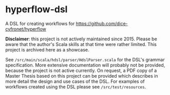 hyperflow-dsl
=============

A DSL for creating workflows for https://github.com/dice-cyfronet/hyperflow

**Disclaimer**: this project is not actively maintained since 2015. Please be aware that the author's Scala skills at that time were rather limited. This project is archived here as a showcase.

See `/src/main/scala/hdsl/parser/HdslParser.scala` for the DSL's grammar specification. More extensive documentation will probably not be provided, because the project is not active currently. On request, a PDF copy of a Master Thesis based on this project can be provided which describes in more detail the design and use cases of the DSL. For examples of workflows created using the DSL please see `/src/test/resources`.
